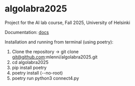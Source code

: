 # algolabra2025
Project for the AI lab course, Fall 2025, University of Helsinki

Documentation: [docs](https://github.com/mlenni/algolabra2025/tree/main/docs)

Installation and running from terminal (using poetry):
1. Clone the repository -> git clone git@github.com:mlenni/algolabra2025.git
2. cd algolabra2025
3. pip install poetry
4. poetry install (--no-root)
5. poetry run python3 connect4.py
